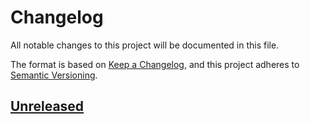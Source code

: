 # Changelog

All notable changes to this project will be documented in this file.

The format is based on [Keep a Changelog][1], and this project adheres to
[Semantic Versioning][2].

[1]: https://keepachangelog.com/en/1.1.0/
[2]: https://semver.org/spec/v2.0.0.html

<!-- next-header -->

## [Unreleased] <!-- release-date -->

<!-- next-url -->

[Unreleased]:
  https://github.com/EarthmanMuons/spellout/compare/spellabet-v0.1.0...HEAD
[0.1.0]: https://github.com/EarthmanMuons/spellout/commits/spellabet-v0.1.0
